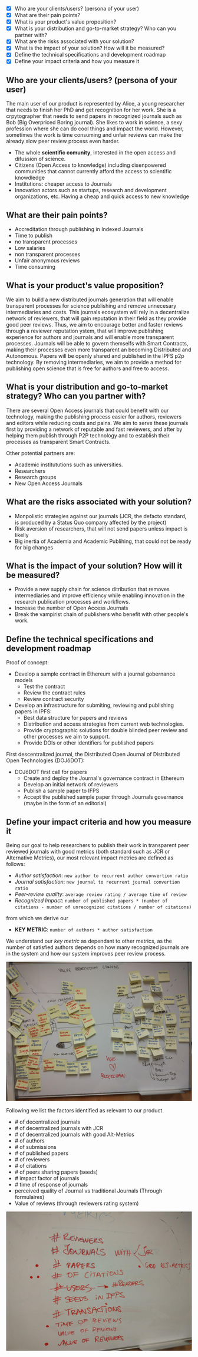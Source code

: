 
- [x] Who are your clients/users? (persona of your user)
- [x] What are their pain points?
- [x] What is your product's value proposition?
- [x] What is your distribution and go-to-market strategy? Who can you partner with?
- [x] What are the risks associated with your solution?
- [x] What is the impact of your solution? How will it be measured?
- [x] Define the technical specifications and development roadmap
- [x] Define your impact criteria and how you measure it

## Who are your clients/users? (persona of your user)

The main user of our product is represented by Alice, a young researcher that needs to finish her PhD and get recognition for her work. She is a crpytographer that needs to send papers in recognized journals such as Bob (Big Overpriced Boring journal). She likes to work in science, a sexy profession where she can do cool things and impact the world. However, sometimes the work is time consuming and unfair reviews can make the already slow peer review process even harder.

- The whole **scientific comunity**, interested in the open access and difussion of science.
- Citizens (Open Access to knowledge) including disenpowered communities that cannot currently afford the access to scientific knowdledge
- Institutions: cheaper access to Journals
- Innovation actors such as startups, research and development organizations, etc. Having a cheap and quick access to new knowledge


## What are their pain points?
- Accreditation through publishing in Indexed Journals
- Time to publish
- no transparent processes
- Low salaries
- non transparent processes
- Unfair anonymous reviews
- Time consuming

## What is your product's value proposition?

We aim to build a new distributed journals generation that will enable transparent processes for science publishing and remove unnecesary intermediaries and costs. This journals ecosystem will rely in a decentralize network of reviewers, that will gain reputation in their field as they provide good peer reviews. Thus, we aim to encourage better and faster reviews through a reviewer reputation ystem, that will improve publishing experience for authors and journals and will enable more transparent processes. Journals will be able to govern themselfs with Smart Contracts, making their processes even more transparent an becoming Distributed and Autonomous. Papers will be openly shared and published in the IPFS p2p technology. By removing intermediaries, we aim to provide a method for publishing open science that is free for authors and free to access.

## What is your distribution and go-to-market strategy? Who can you partner with?

There are several Open Access journals that could benefit with our technology, making the publishing process easier for authors, reviewers and editors while reducing costs and pains. We aim to serve these journals first by providing a network of reputable and fast reviewers, and after by helping them publish through P2P technology and to establish their processes as transparent Smart Contracts.

Other potential partners are:

- Academic institututions such as universities.
- Researchers
- Research groups
- New Open Access Journals

## What are the risks associated with your solution?
- Monpolistic strategies against our journals (JCR, the defacto standard, is produced by a Status Quo company affected by the project)
- Risk aversion of researchers, that will not send papers unless impact is likelly
- Big inertia of Academia and Academic Publihing, that could not be ready for big changes

## What is the impact of your solution? How will it be measured?
- Provide a new supply chain for science ditribution that removes intermediaries and improve efficiency while enabling innovation in the research publication processes and workflows.
- Increase the number of Open Access Journals
- Break the vampirist chain of publishers who benefit with other people's work.

## Define the technical specifications and development roadmap
Proof of concept:
  - Develop a sample contract in Ethereum with a journal gobernance models
    - Test the contract
    - Review the contract rules
    - Review contract security
  - Develop an infrastructure for submiting, reviewing and publishing papers in IPFS:
    - Best data structure for papers and reviews
    - Distribution and access strategies from current web technologies.
    - Provide cryptographic solutions for double blinded peer review and other processes we aim to support.
    - Provide DOIs or other identifiers for published papers

First descentralized journal, the Distributed Open Journal of Distributed Open Technologies (DOJôDOT):
  - DOJôDOT first call for papers
    - Create and deploy the Journal's governance contract in Ethereum
    - Develop an initial network of reviewers
    - Publish a sample paper to IFPS
    - Accept the published sample paper through Journals governance (maybe in the form of an editorial)


## Define your impact criteria and how you measure it

Being our goal to help researchers to publish their work in transparent peer reviewed journals with good metrics (both standard such as JCR or Alternative Metrics), our most relevant impact metrics are defined as follows:

- *Author satisfaction*: `new author to recurrent author convertion ratio`
- *Journal satisfaction*: `new journal to recurrent journal convertion ratio`
- *Peer-review quality*: `average review rating / average time of review`
- *Recognized Impact*: `number of published papers * (number of citations - number of unrecognized citations / number of citations)`

from which we derive our 
- **KEY METRIC**: `number of authors * author satisfaction`

We understand our *key metric* as dependant to other metrics, as the number of satisfied authors depends on how many recognized journals are in the system and how our system improves peer review process.

![value proposition canvas](valuePropositionCanvas.jpg)

Following we list the factors identified as relevant to our product.

- \# of decentralized journals
- \# of decentralized journals with JCR
- \# of decentralized journals with good Alt-Metrics
- \# of authors
- \# of submissions
- \# of published papers
- \# of reviewers
- \# of citations
- \# of peers sharing papers (seeds)
- \# impact factor of journals
- \# time of response of journals
- perceived quality of Journal vs traditional Journals  (Through formulaires)
- Value of reviews (through reviewers rating system)

![impact factors](ImpactFactors.jpg)
